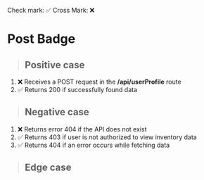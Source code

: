 Check mark: ✅
Cross Mark: ❌

# Post Badge

> ## Positive case

1. ❌ Receives a POST request in the **/api/userProfile** route
2. ✅ Returns 200 if successfully found data

> ## Negative case

1. ❌ Returns error 404 if the API does not exist
2. ✅ Returns 403 if user is not authorized to view inventory data
3. ✅ Returns 404 if an error occurs while fetching data

> ## Edge case